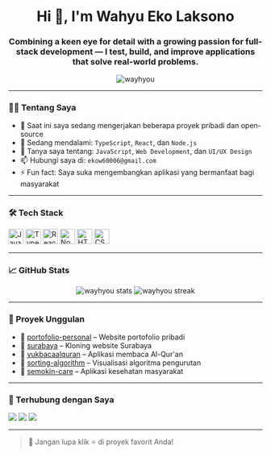 <h1 align="center">Hi 👋, I'm Wahyu Eko Laksono</h1>
<h3 align="center">Combining a keen eye for detail with a growing passion for full-stack development — I test, build, and improve applications that solve real-world problems.</h3>

<p align="center">
  <img src="https://komarev.com/ghpvc/?username=wayhyou&label=Profile%20views&color=0e75b6&style=flat" alt="wayhyou" />
</p>

---

### 🧑‍💻 Tentang Saya

- 🔭 Saat ini saya sedang mengerjakan beberapa proyek pribadi dan open-source
- 🌱 Sedang mendalami: `TypeScript`, `React`, dan `Node.js`
- 💬 Tanya saya tentang: `JavaScript`, `Web Development`, dan `UI/UX Design`
- 📫 Hubungi saya di: `ekow60006@gmail.com`
- ⚡ Fun fact: Saya suka mengembangkan aplikasi yang bermanfaat bagi masyarakat

---

### 🛠️ Tech Stack

<p align="left">
  <img src="https://cdn.jsdelivr.net/gh/devicons/devicon/icons/javascript/javascript-original.svg" height="30" alt="JavaScript" />
  <img src="https://cdn.jsdelivr.net/gh/devicons/devicon/icons/typescript/typescript-original.svg" height="30" alt="TypeScript" />
  <img src="https://cdn.jsdelivr.net/gh/devicons/devicon/icons/react/react-original.svg" height="30" alt="React" />
  <img src="https://cdn.jsdelivr.net/gh/devicons/devicon/icons/nodejs/nodejs-original.svg" height="30" alt="Node.js" />
  <img src="https://cdn.jsdelivr.net/gh/devicons/devicon/icons/html5/html5-original.svg" height="30" alt="HTML5" />
  <img src="https://cdn.jsdelivr.net/gh/devicons/devicon/icons/css3/css3-original.svg" height="30" alt="CSS3" />
</p>

---

### 📈 GitHub Stats

<p align="center">
  <img src="https://github-readme-stats.vercel.app/api?username=wayhyou&show_icons=true&theme=radical" alt="wayhyou stats" />
  <img src="https://github-readme-streak-stats.herokuapp.com/?user=wayhyou&theme=radical" alt="wayhyou streak"/>
</p>

---

### 📌 Proyek Unggulan

- 🔗 [portofolio-personal](https://github.com/wayhyou/portofolio-personal) – Website portofolio pribadi
- 🔗 [surabaya](https://github.com/wayhyou/surabaya) – Kloning website Surabaya
- 🔗 [yukbacaalquran](https://github.com/wayhyou/yukbacaalquran) – Aplikasi membaca Al-Qur'an
- 🔗 [sorting-algorithm](https://github.com/wayhyou/sorting-algorithm) – Visualisasi algoritma pengurutan
- 🔗 [semokin-care](https://github.com/wayhyou/semokin-care) – Aplikasi kesehatan masyarakat

---

### 🤝 Terhubung dengan Saya

<p align="left">
  <a href="https://www.linkedin.com/in/wahyu-laksono-46977516b/" target="_blank"><img src="https://img.shields.io/badge/LinkedIn-blue?logo=linkedin&logoColor=white" /></a>
  <a href="mailto:ekow60006@gmail.com"><img src="https://img.shields.io/badge/Email-red?logo=gmail&logoColor=white" /></a>
  <a href="https://wayhyou.dev" target="_blank"><img src="https://img.shields.io/badge/Website-000?logo=vercel&logoColor=white" /></a>
</p>

---

> 🌟 Jangan lupa klik ⭐ di proyek favorit Anda!
